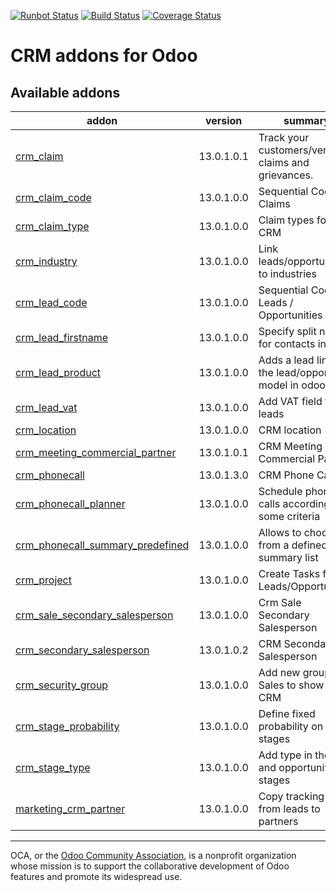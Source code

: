 [![Runbot Status](https://runbot.odoo-community.org/runbot/badge/flat/111/13.0.svg)](https://runbot.odoo-community.org/runbot/repo/github-com-oca-crm-111)
[![Build Status](https://travis-ci.org/OCA/crm.svg?branch=13.0)](https://travis-ci.org/OCA/crm)
[![Coverage Status](https://codecov.io/gh/OCA/crm/branch/13.0/graphs/badge.svg)](https://codecov.io/gh/OCA/crm/branch/13.0)

CRM addons for Odoo
===================

<!-- prettier-ignore-start -->
[//]: # (addons)

Available addons
----------------
addon | version | summary
--- | --- | ---
[crm_claim](crm_claim/) | 13.0.1.0.1 | Track your customers/vendors claims and grievances.
[crm_claim_code](crm_claim_code/) | 13.0.1.0.0 | Sequential Code for Claims
[crm_claim_type](crm_claim_type/) | 13.0.1.0.0 | Claim types for CRM
[crm_industry](crm_industry/) | 13.0.1.0.0 | Link leads/opportunities to industries
[crm_lead_code](crm_lead_code/) | 13.0.1.0.0 | Sequential Code for Leads / Opportunities
[crm_lead_firstname](crm_lead_firstname/) | 13.0.1.0.0 | Specify split names for contacts in leads
[crm_lead_product](crm_lead_product/) | 13.0.1.0.0 | Adds a lead line in the lead/opportunity model in odoo
[crm_lead_vat](crm_lead_vat/) | 13.0.1.0.0 | Add VAT field to leads
[crm_location](crm_location/) | 13.0.1.0.0 | CRM location
[crm_meeting_commercial_partner](crm_meeting_commercial_partner/) | 13.0.1.0.1 | CRM Meeting Commercial Partner
[crm_phonecall](crm_phonecall/) | 13.0.1.3.0 | CRM Phone Calls
[crm_phonecall_planner](crm_phonecall_planner/) | 13.0.1.0.0 | Schedule phone calls according to some criteria
[crm_phonecall_summary_predefined](crm_phonecall_summary_predefined/) | 13.0.1.0.0 | Allows to choose from a defined summary list
[crm_project](crm_project/) | 13.0.1.0.0 | Create Tasks from Leads/Opportunities
[crm_sale_secondary_salesperson](crm_sale_secondary_salesperson/) | 13.0.1.0.0 | Crm Sale Secondary Salesperson
[crm_secondary_salesperson](crm_secondary_salesperson/) | 13.0.1.0.2 | CRM Secondary Salesperson
[crm_security_group](crm_security_group/) | 13.0.1.0.0 | Add new group in Sales to show only CRM
[crm_stage_probability](crm_stage_probability/) | 13.0.1.0.0 | Define fixed probability on the stages
[crm_stage_type](crm_stage_type/) | 13.0.1.0.0 | Add type in the lead and opportunity stages
[marketing_crm_partner](marketing_crm_partner/) | 13.0.1.0.0 | Copy tracking fields from leads to partners

[//]: # (end addons)
<!-- prettier-ignore-end -->

----

OCA, or the [Odoo Community Association](http://odoo-community.org/), is a nonprofit organization whose
mission is to support the collaborative development of Odoo features and
promote its widespread use.
